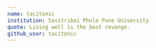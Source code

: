 ```yaml
---
name: tacitonic
institution: Savitribai Phule Pune University
quote: Living well is the best revenge.
github_user: tacitonic
---
```

